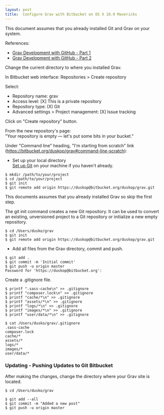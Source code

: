 ```yaml
---
layout: post
title:  Configure Grav with Bitbucket on OS X 10.9 Mavericks
---
```


This document assumes that you already installed Git and Grav on your system.     

References:      
* [Grav Development with GitHub - Part 1](https://getgrav.org/blog/developing-with-github-part-1)     
* [Grav Development with GitHub - Part 2](https://getgrav.org/blog/developing-with-github-part-2)     


Change the current directory to where you installed Grav.    


In Bitbucket web interface:  Repositories > Create repository   


Select:     
* Repository name: grav    
* Access level: [X] This is a private repository     
* Repository type: (X) Git     
* Advanced settings > Project management: [X] Issue tracking      

Click on "Create repository" button.    


From the new repository's page:   
"Your repository is empty — let's put some bits in your bucket."      

Under "Command line" heading, "I'm starting from scratch" link (https://bitbucket.org/duskop/grav#command-line-scratch):     

* Set up your local directory    
[Set up Git](https://www.atlassian.com/git/tutorials/install-git/) on your machine if you haven't already.    

```
$ mkdir /path/to/your/project
$ cd /path/to/your/project
$ git init
$ git remote add origin https://duskop@bitbucket.org/duskop/grav.git
```

This documents assumes that you already installed Grav so skip the first step.     

The git init command creates a new Git repository. It can be used to convert an existing, unversioned project to a Git repository or initialize a new empty repository.   

```
$ cd /Users/dusko/grav
$ git init
$ git remote add origin https://duskop@bitbucket.org/duskop/grav.git
```

* Add all files from the Grav directory, commit and push.      

```
$ git add .
$ git commit -m 'Initial commit'
$ git push -u origin master
Password for 'https://duskop@bitbucket.org':
```


Create a .gitignore file.     


```
$ printf ".sass-cache\n" >> .gitignore
$ printf "composer.lock\n" >> .gitignore
$ printf "cache/*\n" >> .gitignore 
$ printf "assets/*\n" >> .gitignore
$ printf "logs/*\n" >> .gitignore 
$ printf "images/*\n" >> .gitignore
$ printf "user/data/*\n" >> .gitignore 
```


```
$ cat /Users/dusko/grav/.gitignore 
.sass-cache
composer.lock
cache/*
assets/*
logs/*
images/*
user/data/*
```


### Updating - Pushing Updates to Git Bitbucket ###

After making the changes, change the directory where your Grav site is located.        

```
$ cd /Users/dusko/grav
```


```
$ git add --all
$ git commit -m "Added a new post"
$ git push -u origin master
```


